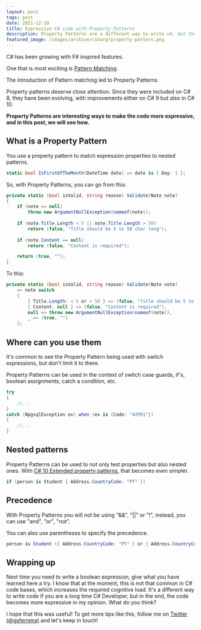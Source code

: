 ```yaml
---
layout: post
tags: post
date: 2021-12-20
title: Expressive C# code with Property Patterns
description: Property Patterns are a different way to write c#, but that can lead to expressive and clear code. See how.
featured_image: /images/archive/csharp/property-pattern.png
---
```



C# has been growing with F# inspired features. 

One that is most exciting is [Pattern Matching](https://docs.microsoft.com/en-us/dotnet/csharp/language-reference/operators/patterns#property-pattern). 

The introduction of Pattern matching led to Property Patterns. 

Property patterns deserve close attention. Since they were included on C# 8, they have been evolving, with improvements either on C# 9 but also in C# 10.

**Property Patterns are interesting ways to make the code more expressive, and in this post, we will see how.**

## What is a Property Pattern

You use a property pattern to match expression properties to nested patterns. 

```csharp
static bool IsFirstOfTheMonth(DateTime date) => date is { Day: 1 };
```


So, with Property Patterns, you can go from this:

```csharp
private static (bool isValid, string reason) Validate(Note note)
{
    if (note == null)
        throw new ArgumentNullException(nameof(note));
    
    if (note.Title.Length < 5 || note.Title.Length > 50)
        return (false, "Title should be 5 to 50 char long");
    
    if (note.Content == null) 
        return (false, "Content is required");

    return (true, "");
}
```


To this:

```csharp
private static (bool isValid, string reason) Validate(Note note)
    => note switch
    {
        { Title.Length: < 5 or > 50 } => (false, "Title should be 5 to 50 char long"),
        { Content: null } => (false, "Content is required"),
        null => throw new ArgumentNullException(nameof(note)),
        _ => (true, "")
    };
```



## Where can you use them

It's common to see the Property Pattern being used with switch expressions, but don't limit it to there.

Property Patterns can be used in the context of switch case guards, if's, boolean assignments, catch a condition, etc.

```csharp
try
{
    //...
}
catch (NpgsqlException ex) when (ex is {Code: "42P01"})
{
    //...
}
```


## Nested patterns

Property Patterns can be used to not only test properties but also nested ones.
With [C# 10 Extended property patterns](https://docs.microsoft.com/en-us/dotnet/csharp/language-reference/proposals/csharp-10.0/extended-property-patterns), that becomes even simpler.

```csharp
if (person is Student { Address.CountryCode: "PT" })
```

## Precedence

With Property Patterns you will not be using "&&", "||" or "!", instead, you can use "and", "or", "not".

You can also use parentheses to specify the precedence.

```csharp
person is Student ({ Address.CountryCode: "PT" } or { Address.CountryCode: "ES" }) and { Age: < 20}
```


## Wrapping up

Next time you need to write a boolean expression, give what you have learned here a try.
I know that at the moment, this is not that common in C# code bases, which increases the required cognitive load. 
It's a different way to write code if you are a long time C# Developer, but in the end, the code becomes more expressive in my opinion.
What do you think?

I hope that this was useful! To get more tips like this, follow me on [Twitter (@gsferreira)](https://twitter.com/gsferreira) and let's keep in touch!
